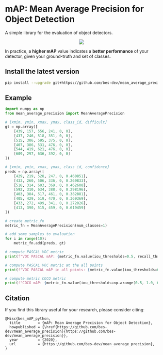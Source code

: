 # mAP: Mean Average Precision for Object Detection

A simple library for the evaluation of object detectors.

<p align="center">
  <img src="resources/img0.jpeg"/>
</p>

In practice, a **higher mAP** value indicates a **better performance** of your detector, given your ground-truth and set of classes.

## Install the latest version

```bash
pip install --upgrade git+https://github.com/bes-dev/mean_average_precision.git
```

## Example
```python
import numpy as np
from mean_average_precision import MeanAveragePrecision

# [xmin, ymin, xmax, ymax, class_id, difficult]
gt = np.array([
    [439, 157, 556, 241, 0, 0],
    [437, 246, 518, 351, 0, 0],
    [515, 306, 595, 375, 0, 0],
    [407, 386, 531, 476, 0, 0],
    [544, 419, 621, 476, 0, 0],
    [609, 297, 636, 392, 0, 0]
])

# [xmin, ymin, xmax, ymax, class_id, confidence]
preds = np.array([
    [429, 219, 528, 247, 0, 0.460851],
    [433, 260, 506, 336, 0, 0.269833],
    [518, 314, 603, 369, 0, 0.462608],
    [592, 310, 634, 388, 0, 0.298196],
    [403, 384, 517, 461, 0, 0.382881],
    [405, 429, 519, 470, 0, 0.369369],
    [433, 272, 499, 341, 0, 0.272826],
    [413, 390, 515, 459, 0, 0.619459]
])

# create metric_fn
metric_fn = MeanAveragePrecision(num_classes=1)

# add some samples to evaluation
for i in range(10):
    metric_fn.add(preds, gt)

# compute PASCAL VOC metric
print(f"VOC PASCAL mAP: {metric_fn.value(iou_thresholds=0.5, recall_thresholds=np.arange(0., 1.1, 0.1))['mAP']}")

# compute PASCAL VOC metric at the all points
print(f"VOC PASCAL mAP in all points: {metric_fn.value(iou_thresholds=0.5)['mAP']}")

# compute metric COCO metric
print(f"COCO mAP: {metric_fn.value(iou_thresholds=np.arange(0.5, 1.0, 0.05), recall_thresholds=np.arange(0., 1.01, 0.01))['mAP']}")
```
## Citation
If you find this library useful for your research, please consider citing:
```
@Misc{bes_mAP_python,
  title        = {mAP: Mean Average Precision for Object Detection},
  howpublished = {\href{https://github.com/bes-dev/mean_average_precision}{https://github.com/bes-dev/mean_average_precision}},
  year         = {2020},
  url          = {https://github.com/bes-dev/mean_average_precision},
}
```

